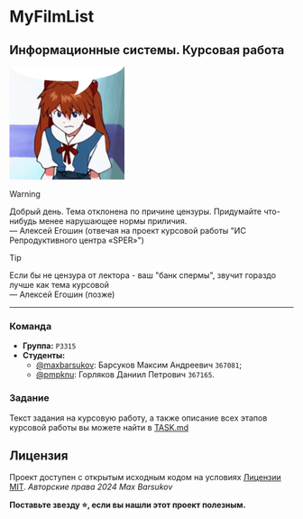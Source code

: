 # MyFilmList

## Информационные системы. Курсовая работа
 
<img alt="anime" src="./.resources/asuka-evangelion.gif" height="200">

> [!WARNING]
> Добрый день. Тема отклонена по причине цензуры. Придумайте что-нибудь менее нарушающее нормы приличия. \
> —  Алексей Егошин (отвечая на проект курсовой работы "ИС Репродуктивного центра «SPER»")

> [!TIP]
> Если бы не цензура от лектора - ваш "банк спермы", звучит гораздо лучше как тема курсовой \
> —  Алексей Егошин (позже)

---

### Команда

- **Группа:** `P3315`
- **Студенты:**
    - [@maxbarsukov](https://github.com/maxbarsukov): Барсуков Максим Андреевич `367081`;
    - [@pmpknu](https://github.com/pmpknu): Горляков Даниил Петрович `367165`.

### Задание 

Текст задания на курсовую работу, а также описание всех этапов курсовой работы вы можете найти в [TASK.md](./TASK.md)


## Лицензия <a name="license"></a>

Проект доступен с открытым исходным кодом на условиях [Лицензии MIT](https://opensource.org/licenses/MIT).
*Авторские права 2024 Max Barsukov*

**Поставьте звезду :star:, если вы нашли этот проект полезным.**
